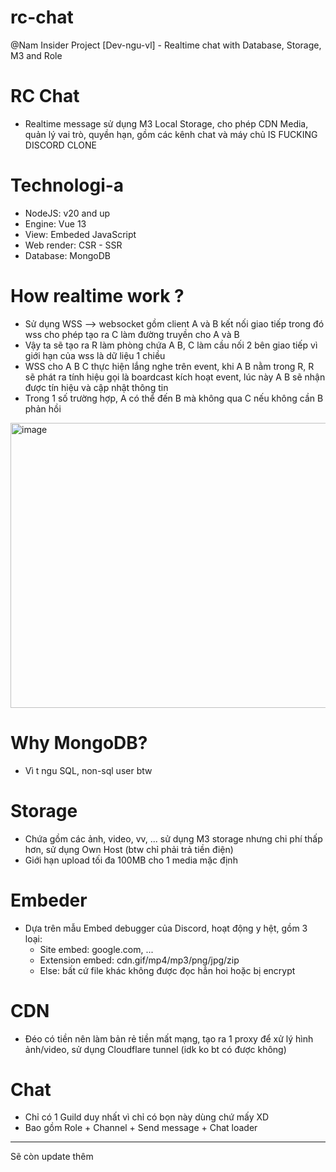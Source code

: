 # rc-chat
@Nam Insider Project [Dev-ngu-vl] - Realtime chat with Database, Storage, M3 and Role


# RC Chat
- Realtime message sử dụng M3 Local Storage, cho phép CDN Media, quản lý vai trò, quyền hạn, gồm các kênh chat và máy chủ IS FUCKING DISCORD CLONE

# Technologi-a
- NodeJS: v20 and up
- Engine: Vue 13
- View: Embeded JavaScript
- Web render: CSR - SSR
- Database: MongoDB

# How realtime work ?
- Sử dụng WSS --> websocket gồm client A và B kết nối giao tiếp trong đó wss cho phép tạo ra C làm đường truyền cho A và B
- Vậy ta sẽ tạo ra R làm phòng chứa A B, C làm cầu nối 2 bên giao tiếp vì giới hạn của wss là dữ liệu 1 chiều
- WSS cho A B C thực hiện lắng nghe trên event, khi A B nằm trong R, R sẽ phát ra tính hiệu gọi là boardcast kích hoạt event, lúc này A B sẽ nhận được tín hiệu và cập nhật thông tin
- Trong 1 số trường hợp, A có thể đến B mà không qua C nếu không cần B phản hồi

<img width="938" height="456" alt="image" src="https://github.com/user-attachments/assets/67b4c17d-4715-4d68-944d-eb1c023947ce" />

# Why MongoDB?
- Vì t ngu SQL, non-sql user btw

# Storage
- Chứa gồm các ảnh, video, vv, ... sử dụng M3 storage nhưng chi phí thấp hơn, sử dụng Own Host (btw chỉ phải trả tiền điện)
- Giới hạn upload tối đa 100MB cho 1 media mặc định

# Embeder
- Dựa trên mẫu Embed debugger của Discord, hoạt động y hệt, gồm 3 loại:
  + Site embed: google.com, ...
  + Extension embed: cdn.gif/mp4/mp3/png/jpg/zip
  + Else: bất cứ file khác không được đọc hẳn hoi hoặc bị encrypt

# CDN
- Đéo có tiền nên làm bản rẻ tiền mất mạng, tạo ra 1 proxy để xử lý hình ảnh/video, sử dụng Cloudflare tunnel (idk ko bt có được không)

# Chat
- Chỉ có 1 Guild duy nhất vì chỉ có bọn này dùng chứ mấy XD
- Bao gồm Role + Channel + Send message + Chat loader

---------------
Sẽ còn update thêm
